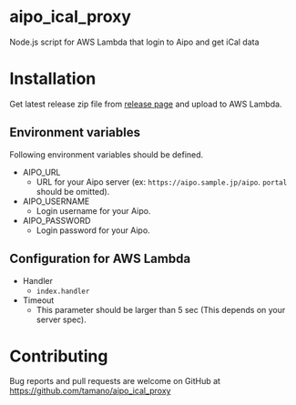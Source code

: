 # aipo_ical_proxy
Node.js script for AWS Lambda that login to Aipo and get iCal data

# Installation
Get latest release zip file from [release page](https://github.com/tamano/aipo_ical_proxy/releases) and upload to AWS Lambda.

## Environment variables
Following environment variables should be defined.

- AIPO_URL
    - URL for your Aipo server (ex: `https://aipo.sample.jp/aipo`. `portal` should be omitted).
- AIPO_USERNAME
    - Login username for your Aipo.
- AIPO_PASSWORD
    - Login password for your Aipo.

## Configuration for AWS Lambda
- Handler
    - `index.handler`
- Timeout
    - This parameter should be larger than 5 sec (This depends on your server spec).

# Contributing
Bug reports and pull requests are welcome on GitHub at https://github.com/tamano/aipo_ical_proxy
